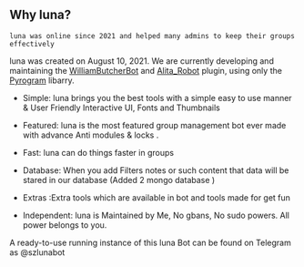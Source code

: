 ## Why luna?
```
luna was online since 2021 and helped many admins to keep their groups effectively
```

luna was created on August 10, 2021. We are currently developing and maintaining the [WilliamButcherBot](https://github.com/thehamkercat/WilliamButcherBot) and [Alita_Robot](https://github.com/Divkix/Alita_Robot/) plugin, using only the [Pyrogram](https://docs.pyrogram.org/) libarry.

- Simple: luna brings you the best tools with a simple easy to use manner & User Friendly Interactive UI, Fonts and Thumbnails

- Featured: luna is the most featured group management bot ever made with advance Anti modules & locks .

- Fast: luna can do things faster in groups

- Database: When you add Filters notes or such content that data will be stared in our database (Added 2 mongo database )

- Extras :Extra tools which are available in bot and tools made for get fun

- Independent: luna is Maintained by Me, No gbans, No sudo powers. All power belongs to you.

A ready-to-use running instance of this luna Bot can be found on Telegram as @szlunabot